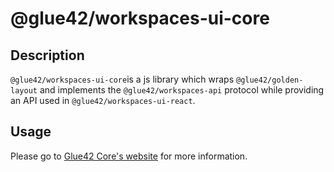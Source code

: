 # @glue42/workspaces-ui-core

## Description
`@glue42/workspaces-ui-core`is a js library which wraps `@glue42/golden-layout` and implements the `@glue42/workspaces-api` protocol while providing an API used in `@glue42/workspaces-ui-react`.

## Usage
Please go to [Glue42 Core's website](https://core-docs.glue42.com/getting-started/what-is-glue42-core/index.html) for more information.